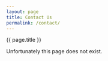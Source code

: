 ```yaml
---
layout: page
title: Contact Us
permalink: /contact/
---
```


<div class="card text-center">

<div class="card-header">{{ page.title }}</div>

<div class="card-body">
    <p class="card-text">Unfortunately this page does not exist.</p>
</div>

</div>